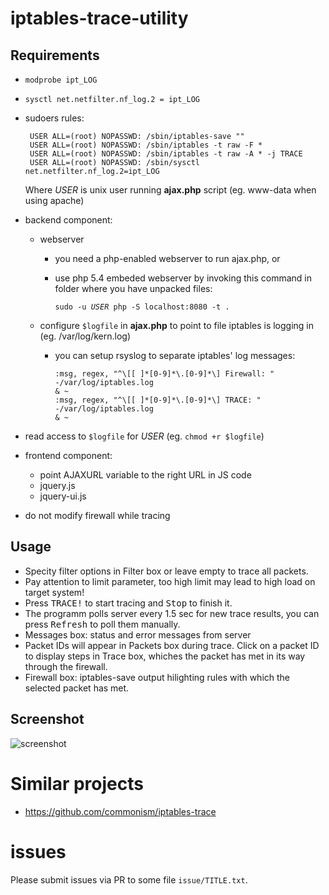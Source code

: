 # iptables-trace-utility

## Requirements

* `modprobe ipt_LOG`
* `sysctl net.netfilter.nf_log.2 = ipt_LOG`
* sudoers rules:

       USER ALL=(root) NOPASSWD: /sbin/iptables-save ""
       USER ALL=(root) NOPASSWD: /sbin/iptables -t raw -F *
       USER ALL=(root) NOPASSWD: /sbin/iptables -t raw -A * -j TRACE
       USER ALL=(root) NOPASSWD: /sbin/sysctl net.netfilter.nf_log.2=ipt_LOG

  Where *USER* is unix user running **ajax.php** script (eg. www-data when using apache)
* backend component:
  * webserver
    * you need a php-enabled webserver to run ajax.php, or
    * use php 5.4 embeded webserver by invoking this command in folder where you have unpacked files:
 
      `sudo -u `*`USER`*` php -S localhost:8080 -t .`
  * configure `$logfile` in **ajax.php** to point to file iptables is logging in (eg. /var/log/kern.log)
    * you can setup rsyslog to separate iptables' log messages:

        ```
        :msg, regex, "^\[[ ]*[0-9]*\.[0-9]*\] Firewall: "  -/var/log/iptables.log
        & ~
        :msg, regex, "^\[[ ]*[0-9]*\.[0-9]*\] TRACE: "     -/var/log/iptables.log
        & ~
        ```
* read access to `$logfile` for *USER* (eg. `chmod +r $logfile`)
* frontend component:
  * point AJAXURL variable to the right URL in JS code
  * jquery.js
  * jquery-ui.js
* do not modify firewall while tracing

## Usage

* Specity filter options in Filter box or leave empty to trace all packets.
* Pay attention to limit parameter, too high limit may lead to high load on target system!
* Press <kbd>TRACE!</kbd> to start tracing and <kbd>Stop</kbd> to finish it.
* The programm polls server every 1.5 sec for new trace results, you can press <kbd>Refresh</kbd> to poll them manually.
* Messages box: status and error messages from server
* Packet IDs will appear in Packets box during trace. Click on a packet ID to display steps in Trace box, whiches the packet has met in its way through the firewall.
* Firewall box: iptables-save output hilighting rules with which the selected packet has met.


## Screenshot

![screenshot](http://i.imgur.com/7Jnl7Fi.png)

# Similar projects

- https://github.com/commonism/iptables-trace

# issues
Please submit issues via PR to some file `issue/TITLE.txt`.
